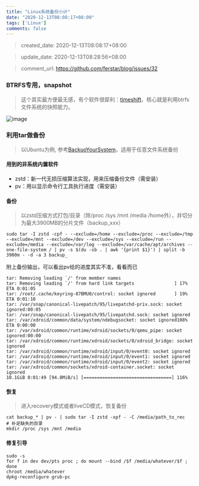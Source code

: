 ```yaml
---
title: "Linux系统备份小计"
date: "2020-12-13T08:08:17+08:00"
tags: ['Linux']
comments: false
---
```


> created_date: 2020-12-13T08:08:17+08:00

> update_date: 2020-12-13T08:28:56+08:00

> comment_url: https://github.com/ferstar/blog/issues/32

### BTRFS专用，snapshot

> 这个其实最方便最无感，有个软件很犀利：[timeshift](https://github.com/teejee2008/timeshift)，核心就是利用btrfs文件系统的快照能力。

![image](https://user-images.githubusercontent.com/2854276/102006755-83a85780-3d5e-11eb-8c52-22be45b05e78.png)

### 利用tar做备份

> 以Ubuntu为例, 参考[BackuoYourSystem](https://help.ubuntu.com/community/BackupYourSystem/TAR)，适用于任意文件系统备份

#### 用到的非系统内置软件
- zstd：新一代无损压缩算法实现，用来压缩备份文件（需安装）
- pv：用以显示命令行工具执行进度（需安装）

#### 备份

> 以zstd压缩方式打包/目录（除/proc /sys /mnt /media /home外），并切分为最大3900MB的分片文件（backup_xxx）

```shell
sudo tar -I zstd -cpf - --exclude=/home --exclude=/proc --exclude=/tmp --exclude=/mnt --exclude=/dev --exclude=/sys --exclude=/run --exclude=/media --exclude=/var/log --exclude=/var/cache/apt/archives --one-file-system / | pv -s $(du -sb . | awk '{print $1}') | split -b 3900m - -d -a 3 backup_
```

附上备份输出，可以看出pv给的进度其实不准，看看而已

```shell
tar: Removing leading `/' from member names
tar: Removing leading `/' from hard link targets               ] 17% ETA 0:01:05
tar: /root/.cache/keyring-87BMU0/control: socket ignored       ] 19% ETA 0:01:10
tar: /var/snap/canonical-livepatch/95/livepatchd-priv.sock: socket ignored:00:05
tar: /var/snap/canonical-livepatch/95/livepatchd.sock: socket ignored
tar: /var/xdroid/common/data/system/ndebugsocket: socket ignored108% ETA 0:00:00
tar: /var/xdroid/common/runtime/xdroid/sockets/0/qemu_pipe: socket ignored:00:00
tar: /var/xdroid/common/runtime/xdroid/sockets/0/xdroid_bridge: socket ignored
tar: /var/xdroid/common/runtime/xdroid/input/0/event0: socket ignored
tar: /var/xdroid/common/runtime/xdroid/input/0/event1: socket ignored
tar: /var/xdroid/common/runtime/xdroid/input/0/event2: socket ignored
tar: /var/xdroid/common/sockets/xdroid-container.socket: socket ignored
10.1GiB 0:01:49 [94.8MiB/s] [=================================] 116%
```

#### 恢复

> 进入recovery模式或者liveCD模式，恢复备份
```shell
cat backup_* | pv - | sudo tar -I zstd -xpf - -C /media/path_to_rec
# 补足缺失的目录
mkdir /proc /sys /mnt /media 
```

#### 修复引导

```shell
sudo -s
for f in dev dev/pts proc ; do mount --bind /$f /media/whatever/$f ; done
chroot /media/whatever
dpkg-reconfigure grub-pc
```

